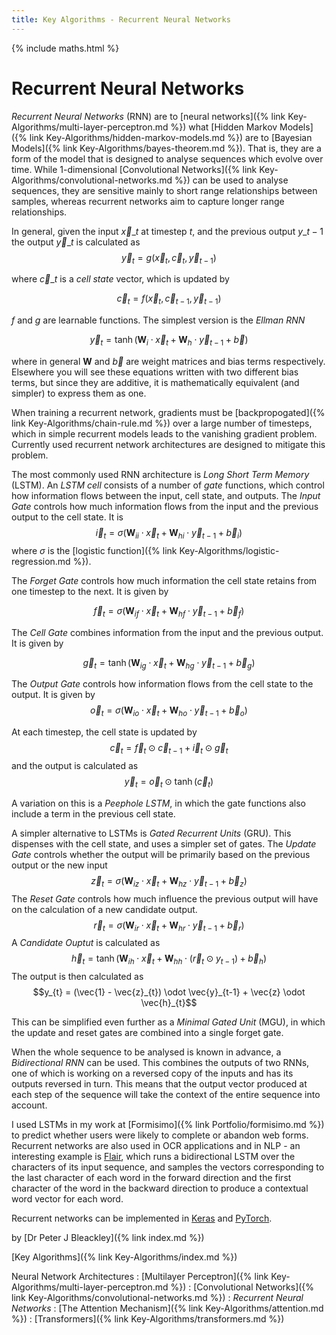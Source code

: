 ```yaml
---
title: Key Algorithms - Recurrent Neural Networks
---
```


{% include maths.html %}

# Recurrent Neural Networks

*Recurrent Neural Networks* (RNN) are to [neural networks]({% link Key-Algorithms/multi-layer-perceptron.md %}) what [Hidden Markov Models]({% link Key-Algorithms/hidden-markov-models.md %}) are to [Bayesian Models]({% link Key-Algorithms/bayes-theorem.md %}). That is, they are a form of the model that is designed to analyse sequences which evolve over time. While 1-dimensional [Convolutional Networks]({% link Key-Algorithms/convolutional-networks.md %}) can be used to analyse sequences, they are sensitive mainly to short range relationships between samples, whereas recurrent networks aim to capture longer range relationships.

In general, given the input $\vec{x}\_{t}$  at timestep $t$, and the previous output $y\_{t-1}$ the output $\vec{y}\_{t}$ is calculated as
$$\vec{y}_{t} = g(\vec{x}_{t}, \vec{c}_{t}, \vec{y}_{t-1})$$

where $\vec{c}\_{t}$ is a *cell state* vector, which is updated by

$$\vec{c}_{t} = f(\vec{x}_{t}, \vec{c}_{t-1}, \vec{y}_{t-1})$$

$f$ and $g$ are learnable functions. The simplest version is the *Ellman RNN*

$$\vec{y}_{t} = \tanh(\mathbf{W}_{i} \cdot \vec{x}_{t} + \mathbf{W}_{h} \cdot \vec{y}_{t-1} +\vec{b} )$$

where in general $\mathbf{W}$ and $\vec{b}$ are weight matrices and bias terms respectively. Elsewhere you will see these equations written with two different bias terms, but since they are additive, it is mathematically equivalent (and simpler) to express them as one.

When training a recurrent network, gradients must be [backpropogated]({% link Key-Algorithms/chain-rule.md %}) over a large number of timesteps, which in simple recurrent models leads to the vanishing gradient problem. Currently used recurrent network architectures are designed to mitigate this problem.

The most commonly used RNN architecture is *Long Short Term Memory* (LSTM). An *LSTM cell* consists of a number of *gate* functions, which control how information flows between the input, cell state, and outputs. The *Input Gate* controls how much information flows from the input and the previous output to the cell state. It is 
$$\vec{i}_{t} = \sigma(\mathbf{W}_{ii} \cdot \vec{x}_{t} + \mathbf{W}_{hi} \cdot \vec{y}_{t-1} + \vec{b}_{i})$$
where $\sigma$ is the [logistic function]({% link Key-Algorithms/logistic-regression.md %}).

The *Forget Gate* controls how much information the cell state retains from one timestep to the next. It is given by 

$$\vec{f}_{t} = \sigma(\mathbf{W}_{if} \cdot \vec{x}_{t} + \mathbf{W}_{hf} \cdot \vec{y}_{t-1} + \vec{b}_{f})$$

The *Cell Gate* combines information from the input and the previous output. It is given by

$$\vec{g}_{t} = \tanh(\mathbf{W}_{ig} \cdot \vec{x}_{t} + \mathbf{W}_{hg} \cdot \vec{y}_{t-1} + \vec{b}_{g})$$

The *Output Gate* controls how information flows from the cell state to the output. It is given by 
$$\vec{o}_{t} = \sigma(\mathbf{W}_{io} \cdot \vec{x}_{t} + \mathbf{W}_{ho} \cdot \vec{y}_{t-1} + \vec{b}_{o})$$ 

At each timestep, the cell state is updated by 
$$\vec{c}_{t} = \vec{f}_{t} \odot \vec{c}_{t-1} + \vec{i}_{t} \odot \vec{g}_{t}$$
and the output is calculated as 
$$\vec{y}_{t} = \vec{o}_{t} \odot \tanh(\vec{c}_{t})$$

A variation on this is a *Peephole LSTM*, in which the gate functions also include a term in the previous cell state. 

A simpler alternative to LSTMs is *Gated Recurrent Units* (GRU). This dispenses with the cell state, and uses a simpler set of gates. The *Update Gate* controls whether the output will be primarily based on the previous output or the new input
$$\vec{z}_{t} = \sigma(\mathbf{W}_{iz} \cdot \vec{x}_{t} + \mathbf{W}_{hz} \cdot \vec{y}_{t-1} + \vec{b}_{z})$$
The *Reset Gate* controls how much influence the previous output will have on the calculation of a new candidate output.
$$\vec{r}_{t} = \sigma(\mathbf{W}_{ir} \cdot \vec{x}_{t} + \mathbf{W}_{hr} \cdot \vec{y}_{t-1} + \vec{b}_{r})$$
A *Candidate Ouptut* is calculated as 
$$\vec{h}_{t} = \tanh(\mathbf{W}_{ih} \cdot \vec{x}_{t} + \mathbf{W}_{hh} \cdot (\vec{r}_{t} \odot y_{t-1}) + \vec{b}_{h})$$
The output is then calculated as
$$y_{t} = (\vec{1} - \vec{z}_{t}) \odot \vec{y}_{t-1} + \vec{z} \odot \vec{h}_{t}$$

This can be simplified even further as a *Minimal Gated Unit* (MGU), in which the update and reset gates are combined into a single forget gate.

When the whole sequence to be analysed is known in advance, a *Bidirectional RNN* can be used. This combines the outputs of two RNNs, one of which is working on a reversed copy of the inputs and has its outputs reversed in turn. This means that the output vector produced at each step of the sequence will take the context of the entire sequence into account.

I used LSTMs in my work at [Formisimo]({% link Portfolio/formisimo.md %}) to predict whether users were likely to complete or abandon web forms. Recurrent networks are also used in OCR applications and in NLP - an interesting example is [Flair](https://huggingface.co/flair), which runs a bidirectional LSTM over the characters of its input sequence, and samples the vectors corresponding to the last character of each word in the forward direction and the first character of the word in the backward direction to produce a contextual word vector for each word.

Recurrent networks can be implemented in [Keras](https://keras.io/api/layers/recurrent_layers/) and [PyTorch](https://pytorch.org/docs/stable/nn.html#recurrent-layers).

by [Dr Peter J Bleackley]({% link index.md %})

[Key Algorithms]({% link Key-Algorithms/index.md %})

Neural Network Architectures
: [Multilayer Perceptron]({% link Key-Algorithms/multi-layer-perceptron.md %})
: [Convolutional Networks]({% link Key-Algorithms/convolutional-networks.md %})
: *Recurrent Neural Networks*
: [The Attention Mechanism]({% link Key-Algorithms/attention.md %})
: [Transformers]({% link Key-Algorithms/transformers.md %})
